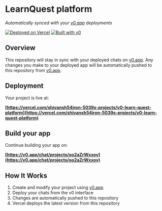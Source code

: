 # LearnQuest platform

*Automatically synced with your [v0.app](https://v0.app) deployments*

[![Deployed on Vercel](https://img.shields.io/badge/Deployed%20on-Vercel-black?style=for-the-badge&logo=vercel)](https://vercel.com/shivansh54iron-5039s-projects/v0-learn-quest-platform)
[![Built with v0](https://img.shields.io/badge/Built%20with-v0.app-black?style=for-the-badge)](https://v0.app/chat/projects/oo2aZrWxxov)

## Overview

This repository will stay in sync with your deployed chats on [v0.app](https://v0.app).
Any changes you make to your deployed app will be automatically pushed to this repository from [v0.app](https://v0.app).

## Deployment

Your project is live at:

**[https://vercel.com/shivansh54iron-5039s-projects/v0-learn-quest-platform](https://vercel.com/shivansh54iron-5039s-projects/v0-learn-quest-platform)**

## Build your app

Continue building your app on:

**[https://v0.app/chat/projects/oo2aZrWxxov](https://v0.app/chat/projects/oo2aZrWxxov)**

## How It Works

1. Create and modify your project using [v0.app](https://v0.app)
2. Deploy your chats from the v0 interface
3. Changes are automatically pushed to this repository
4. Vercel deploys the latest version from this repository